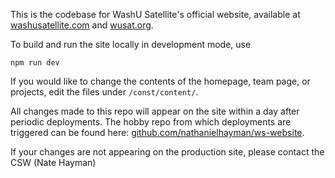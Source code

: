 This is the codebase for WashU Satellite's official website, available at [washusatellite.com](https://www.washusatellite.com) and [wusat.org](https://www.wusat.org).

To build and run the site locally in development mode, use
```
npm run dev
```

If you would like to change the contents of the homepage, team page, or projects, edit the files under `/const/content/`.

All changes made to this repo will appear on the site within a day after periodic deployments. The hobby repo from which deployments are triggered can be found here: [github.com/nathanielhayman/ws-website](https://github.com/nathanielhayman/ws-website/tree/master).

If your changes are not appearing on the production site, please contact the CSW (Nate Hayman)
